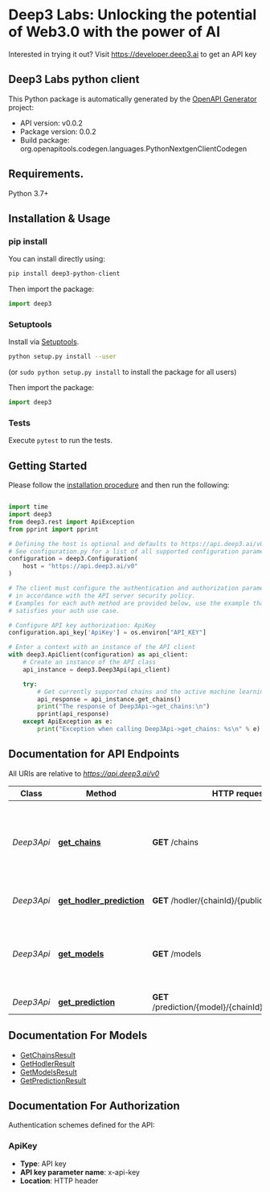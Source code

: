 # Deep3 Labs: Unlocking the potential of Web3.0 with the power of AI

Interested in trying it out? Visit https://developer.deep3.ai to get an API key


## Deep3 Labs python client
This Python package is automatically generated by the [OpenAPI Generator](https://openapi-generator.tech) project:

- API version: v0.0.2
- Package version: 0.0.2
- Build package: org.openapitools.codegen.languages.PythonNextgenClientCodegen

## Requirements.

Python 3.7+

## Installation & Usage
### pip install

You can install directly using:

```sh
pip install deep3-python-client
```

Then import the package:
```python
import deep3
```

### Setuptools

Install via [Setuptools](http://pypi.python.org/pypi/setuptools).

```sh
python setup.py install --user
```
(or `sudo python setup.py install` to install the package for all users)

Then import the package:
```python
import deep3
```

### Tests

Execute `pytest` to run the tests.

## Getting Started

Please follow the [installation procedure](#installation--usage) and then run the following:

```python

import time
import deep3
from deep3.rest import ApiException
from pprint import pprint

# Defining the host is optional and defaults to https://api.deep3.ai/v0
# See configuration.py for a list of all supported configuration parameters.
configuration = deep3.Configuration(
    host = "https://api.deep3.ai/v0"
)

# The client must configure the authentication and authorization parameters
# in accordance with the API server security policy.
# Examples for each auth method are provided below, use the example that
# satisfies your auth use case.

# Configure API key authorization: ApiKey
configuration.api_key['ApiKey'] = os.environ["API_KEY"]

# Enter a context with an instance of the API client
with deep3.ApiClient(configuration) as api_client:
    # Create an instance of the API class
    api_instance = deep3.Deep3Api(api_client)

    try:
        # Get currently supported chains and the active machine learning models
        api_response = api_instance.get_chains()
        print("The response of Deep3Api->get_chains:\n")
        pprint(api_response)
    except ApiException as e:
        print("Exception when calling Deep3Api->get_chains: %s\n" % e)

```

## Documentation for API Endpoints

All URIs are relative to *https://api.deep3.ai/v0*

Class | Method | HTTP request | Description
------------ | ------------- | ------------- | -------------
*Deep3Api* | [**get_chains**](docs/Deep3Api.md#get_chains) | **GET** /chains | Get currently supported chains and the active machine learning models
*Deep3Api* | [**get_hodler_prediction**](docs/Deep3Api.md#get_hodler_prediction) | **GET** /hodler/{chainId}/{publicAddress} | Get a Hodler prediction
*Deep3Api* | [**get_models**](docs/Deep3Api.md#get_models) | **GET** /models | Get active machine learning models and the chains they support
*Deep3Api* | [**get_prediction**](docs/Deep3Api.md#get_prediction) | **GET** /prediction/{model}/{chainId}/{publicAddress} | Get a prediction


## Documentation For Models

 - [GetChainsResult](docs/GetChainsResult.md)
 - [GetHodlerResult](docs/GetHodlerResult.md)
 - [GetModelsResult](docs/GetModelsResult.md)
 - [GetPredictionResult](docs/GetPredictionResult.md)


<a id="documentation-for-authorization"></a>
## Documentation For Authorization


Authentication schemes defined for the API:
<a id="ApiKey"></a>
### ApiKey

- **Type**: API key
- **API key parameter name**: x-api-key
- **Location**: HTTP header
